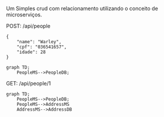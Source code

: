 Um Simples crud com relacionamento utilizando o conceito de microserviços.


POST: /api/people
```
{
    "name": "Warley",
    "cpf": "036541657",
    "idade": 28
}
```

```mermaid
graph TD;
    PeopleMS-->PeopleDB;
```

GET: /api/people/1

```mermaid
graph TD;
    PeopleMS-->PeopleDB;
    PeopleMS-->AddressMS
    AddressMS-->AddressDB
```
